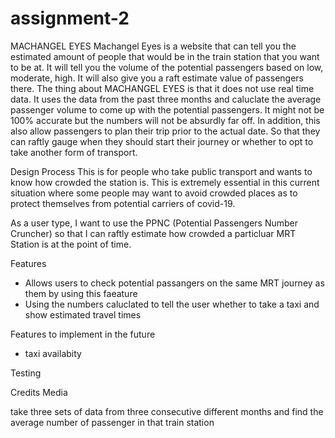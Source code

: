 # assignment-2
MACHANGEL EYES
Machangel Eyes is a website that can tell you the estimated amount of people that would be in the train station that you want to be at.
It will tell you the volume of the potential passengers based on low, moderate, high. It will also give you a raft estimate value of passengers there. 
The thing about MACHANGEL EYES is that it does not use real time data. It uses the data from the past three months and caluclate the average passenger volume to come up with the potential passengers. It might not be 100% accurate but the numbers will not be absurdly far off. In addition, this also allow passengers to plan their trip prior to the actual date. So that they can raftly gauge when they should start their journey or whether to opt to take another form of transport.

Design Process
This is for people who take public transport and wants to know how crowded the station is. This is extremely essential in this current situation where some people may want to avoid crowded places as to protect themselves from potential carriers of covid-19. 

As a user type, I want to use the PPNC (Potential Passengers Number Cruncher) so that I can raftly estimate how crowded a particluar MRT Station is at the point of time.

Features 
- Allows users to check potential passangers on the same MRT journey as them by using this faeature
- Using the numbers caluclated to tell the user whether to take a taxi and show estimated travel times

Features to implement in the future 
- taxi availabity 

Testing

Credits 
Media 








take three sets of data from three consecutive different months and find the average number of passenger in that train station 
